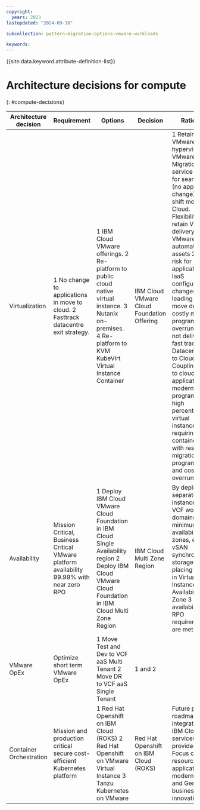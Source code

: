 ```yaml
---
copyright:
  years: 2023
lastupdated: "2024-09-10"

subcollection: pattern-migration-options-vmware-workloads

keywords:
---
```


{{site.data.keyword.attribute-definition-list}}

# Architecture decisions for compute

{: \#compute-decisions}

| Architecture decision   | Requirement                                                                                | Options                                                                                                                                                              | Decision                                   | Rationale                                                                                                                                                                                                                                                                                                                                                                                                                                                                                                                                                                                                |
|-------------------------|--------------------------------------------------------------------------------------------|----------------------------------------------------------------------------------------------------------------------------------------------------------------------|--------------------------------------------|----------------------------------------------------------------------------------------------------------------------------------------------------------------------------------------------------------------------------------------------------------------------------------------------------------------------------------------------------------------------------------------------------------------------------------------------------------------------------------------------------------------------------------------------------------------------------------------------------------|
| Virtualization          | 1 No change to applications in move to cloud. 2 Fasttrack datacentre exit strategy.        | 1 IBM Cloud VMware offerings. 2 Re-platform to public cloud native virtual instance. 3 Nutanix on-premises. 4 Re-platform to KVM KubeVirt Virtual Instance Container | IBM Cloud VMware Cloud Foundation Offering | 1 Retain VMware hypervisor, use VMware Migration service tooling for seamless (no application change) lift and shift move to Cloud. Flexibility to retain VMware delivery (skills), VMware automation assets 2 High risk for application and IaaS configuration changes leading to cloud move delay and costly migration program overrun. 3 Does not deliver on fast track Datacentre exit to Cloud 4 Coupling move to cloud to the application modernization program risk to high percentage of virtual instances requiring containerization with resulting migration program delays and cost overruns. |
| Availability            | Mission Critical, Business Critical VMware platform availability 99.99% with near zero RPO | 1 Deploy IBM Cloud VMware Cloud Foundation in IBM Cloud Single Availability region 2 Deploy IBM Cloud VMware Cloud Foundation in IBM Cloud Multi Zone Region         | IBM Cloud Multi Zone Region                | By deploying separate instances of VCF workload domains into minimum 2 availability zones, enabling vSAN synchronous storage and placing Witness in Virtual Cloud Instance in Availability Zone 3 availability and RPO requirements are met.                                                                                                                                                                                                                                                                                                                                                             |
| VMware OpEx             | Optimize short term VMware OpEx                                                            | 1 Move Test and Dev to VCF aaS Multi Tenant 2 Move DR to VCF aaS Single Tenant                                                                                       | 1 and 2                                    |                                                                                                                                                                                                                                                                                                                                                                                                                                                                                                                                                                                                          |
| Container Orchestration | Mission and production critical secure cost-efficient Kubernetes platform                  | 1 Red Hat Openshift on IBM Cloud (ROKS) 2 Red Hat Openshift on VMware Virtual Instance 3 Tanzu Kubernetes on VMware                                                  | Red Hat Openshift on IBM Cloud (ROKS)      | Future proof roadmap. Better integration with IBM Cloud PaaS services. Cloud provider SLA. Focus client resources on application modernization and GenAI business innovation                                                                                                                                                                                                                                                                                                                                                                                                                             |
